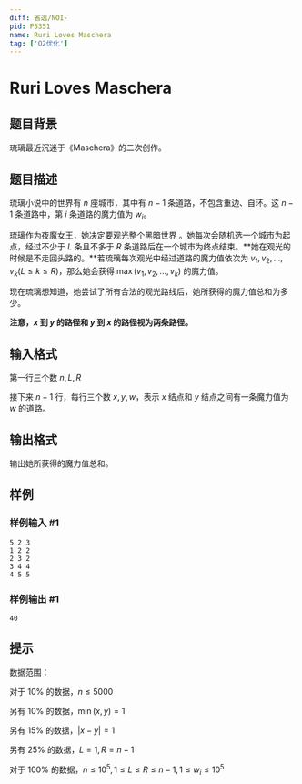 ```yaml
---
diff: 省选/NOI-
pid: P5351
name: Ruri Loves Maschera
tag: ['O2优化']
---
```

# Ruri Loves Maschera
## 题目背景


琉璃最近沉迷于《Maschera》的二次创作。
## 题目描述

琉璃小说中的世界有 $n$ 座城市，其中有 $n-1$ 条道路，不包含重边、自环。这 $n-1$ 条道路中，第 $i$ 条道路的魔力值为 $w_i$。

琉璃作为夜魔女王，她决定要观光整个黑暗世界 。她每次会随机选一个城市为起点，经过不少于 $L$ 条且不多于 $R$ 条道路后在一个城市为终点结束。**她在观光的时候是不走回头路的。**若琉璃每次观光中经过道路的魔力值依次为 $v_1,v_2,...,v_k(L\leq k\leq R)$，那么她会获得 $\max(v_1,v_2,...,v_k)$ 的魔力值。

现在琉璃想知道，她尝试了所有合法的观光路线后，她所获得的魔力值总和为多少。

**注意，$x$ 到 $y$ 的路径和 $y$ 到 $x$ 的路径视为两条路径。**
## 输入格式

第一行三个数 $n,L,R$

接下来 $n-1$ 行，每行三个数 $x,y,w$，表示 $x$ 结点和 $y$ 结点之间有一条魔力值为 $w$ 的道路。
## 输出格式

输出她所获得的魔力值总和。
## 样例

### 样例输入 #1
```
5 2 3
1 2 2
2 3 2
3 4 4
4 5 5
```
### 样例输出 #1
```
40
```
## 提示

数据范围：

对于 $10\%$ 的数据，$n\leq 5000$

另有 $10\%$ 的数据，$\min(x,y)=1$

另有 $15\%$ 的数据，$|x-y|=1$

另有 $25\%$ 的数据，$L=1,R=n-1$

对于 $100\%$ 的数据，$n\leq 10^5,1\leq L\leq R\leq n-1,1\leq w_i\leq 10^5$
